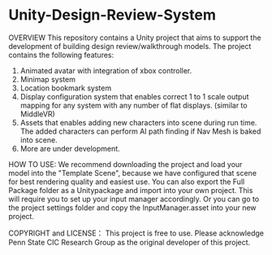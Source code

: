 # Unity-Design-Review-System
OVERVIEW
This repository contains a Unity project that aims to support the development of building design review/walkthrough models. 
The project contains the following features:
1. Animated avatar with integration of xbox controller.
2. Minimap system
3. Location bookmark system
4. Display configuration system that enables correct 1 to 1 scale output mapping for any system with any number of flat displays. (similar to MiddleVR)
5. Assets that enables adding new characters into scene during run time. The added characters can perform AI path finding if Nav Mesh is baked into scene.
6. More are under development.

HOW TO USE:
We recommend downloading the project and load your model into the "Template Scene", because we have configured that scene for best rendering quality and easiest use.
You can also export the Full Package folder as a Unitypackage and import into your own project. This will require you to set up your input manager accordingly. Or you can go to the project settings folder and copy the InputManager.asset into your new project.

COPYRIGHT and LICENSE：
This project is free to use. Please acknowledge Penn State CIC Research Group as the original developer of this project.
